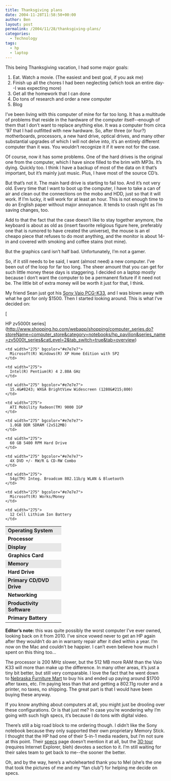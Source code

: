 ```yaml
---
title: Thanksgiving plans
date: 2004-11-28T11:58:50+00:00
author: Ben
layout: post
permalink: /2004/11/28/thanksgiving-plans/
categories:
  - Technology
tags:
  - hp
  - laptop
---
```

This being Thanksgiving vacation, I had some major goals:

  1. Eat. Watch a movie. (The easiest and best goal, if you ask me)
  2. Finish up all the chores I had been neglecting (which took an entire day--I was expecting more)
  3. Get all the homework that I can done
  4. Do tons of research and order a new computer
  5. Blog

I&#8217;ve been living with this computer of mine for far too long. It has a multitude of problems that reside in the hardware of the computer itself--enough of them that I don&#8217;t want to replace anything else. It was a computer from circa &#8217;97 that I had outfitted with new hardware. So, after three (or four?) motherboards, processors, a new hard drive, optical drives, and many other substantial upgrades of which I will not delve into, it&#8217;s an entirely different computer than it was. You wouldn&#8217;t recognize it if it were not for the case.

Of course, now it has some problems. One of the hard drives is the original one from the computer, which I have since filled to the brim with MP3s. It&#8217;s dying. Quickly too. I think I have a backup of most of the data on it that&#8217;s important, but it&#8217;s mainly just music. Plus, I have most of the source CD&#8217;s.

But that&#8217;s not it. The main hard drive is starting to fail too. And it&#8217;s not very old. Every time that I want to boot up the computer, I have to take a can of air and clean out the connections on the mobo and HDD, just so that it will work. If I&#8217;m lucky, it will work for at least an hour. This is not enough time to do an English paper without major annoyance. It tends to crash right as I&#8217;m saving changes, too.

Add to that the fact that the case doesn&#8217;t like to stay together anymore, the keyboard is about as old as (insert favorite religious figure here, preferably one that is rumored to have created the universe), the mouse is an el cheapo piece that refuses to do most anything, and the monitor is about 14-in and covered with smoking and coffee stains (not mine).

But the graphics card isn&#8217;t half bad. Unfortunately, I&#8217;m not a gamer.

So, if it still needs to be said, I want (almost need) a new computer. I&#8217;ve been out of the loop for far too long. The sheer amount that you can get for such little money these days is staggering. I decided on a laptop mostly because I don&#8217;t want the computer to be a permanent fixture if it need not be. The little bit of extra money will be worth it just for that, I think.

My friend Sean just got his [Sony Vaio PCG-K33](http://www.sonystyle.com/is-bin/INTERSHOP.enfinity/eCS/Store/en/-/USD/SY_DisplayProductInformation-Start?CategoryName=cpu_VAIONotebookComputers_KSeries&Dept=cpu_VAIONotebookComputers&TemplateName=item%2fsy_item_b&ProductSKU=PCGK33), and I was blown away with what he got for only $1500. Then I started looking around. This is what I&#8217;ve decided on:
  
[
  
HP zv5000t series](http://www.shopping.hp.com/webapp/shopping/computer_series.do?storeName=computer_store&category=notebooks/hp_pavilion&series_name=zv5000t_series&catLevel=2&tab_switch=true&tab=overview)

<table border="0" cellspacing="0" cellpadding="4" width="545">
  <tr valign="top">
    <td width="160" bgcolor="#e7e7e7">
      <strong>Operating System</strong>
    </td>
    
    <td width="275" bgcolor="#e7e7e7">
      Microsoft(R) Windows(R) XP Home Edition with SP2
    </td>
  </tr>
  
  <tr valign="top">
    <td width="160">
      <strong>Processor</strong>
    </td>
    
    <td width="275">
      Intel(R) Pentium(R) 4 2.80A GHz
    </td>
  </tr>
  
  <tr valign="top">
    <td width="160" bgcolor="#e7e7e7">
      <strong>Display</strong>
    </td>
    
    <td width="275" bgcolor="#e7e7e7">
      15.4&#8243; WXGA BrightView Widescreen (1280&#215;800)
    </td>
  </tr>
  
  <tr valign="top">
    <td width="160">
      <strong>Graphics Card</strong>
    </td>
    
    <td width="275">
      ATI Mobility Radeon(TM) 9000 IGP
    </td>
  </tr>
  
  <tr valign="top">
    <td width="160" bgcolor="#e7e7e7">
      <strong>Memory</strong>
    </td>
    
    <td width="275" bgcolor="#e7e7e7">
      1.0GB DDR SDRAM (2x512MB)
    </td>
  </tr>
  
  <tr valign="top">
    <td width="160">
      <strong>Hard Drive</strong>
    </td>
    
    <td width="275">
      60 GB 5400 RPM Hard Drive
    </td>
  </tr>
  
  <tr valign="top">
    <td width="160" bgcolor="#e7e7e7">
      <strong>Primary CD/DVD Drive</strong>
    </td>
    
    <td width="275" bgcolor="#e7e7e7">
      4X DVD +/- RW/R & CD-RW Combo
    </td>
  </tr>
  
  <tr valign="top">
    <td width="160">
      <strong>Networking</strong>
    </td>
    
    <td width="275">
      54g(TM) Integ. Broadcom 802.11b/g WLAN & Bluetooth
    </td>
  </tr>
  
  <tr valign="top">
    <td width="160" bgcolor="#e7e7e7">
      <strong>Productivity Software</strong>
    </td>
    
    <td width="275" bgcolor="#e7e7e7">
      Microsoft(R) Works/Money
    </td>
  </tr>
  
  <tr valign="top">
    <td width="160">
      <strong>Primary Battery</strong>
    </td>
    
    <td width="275">
      12 Cell Lithium Ion Battery
    </td>
  </tr>
</table>

**Editor&#8217;s note:** this was quite possibly the worst computer I&#8217;ve ever owned, looking back on it from 2010. I&#8217;ve since vowed never to get an HP again after they wouldn&#8217;t do an in warranty repair after it died within a year. I&#8217;m now on the Mac and couldn&#8217;t be happier. I can&#8217;t even believe how much I spent on this thing too...

The processor is 200 MHz slower, but the 512 MB more RAM than the Vaio K33 will more than make up the difference. In many other areas, it&#8217;s just a tiny bit better, but still very comparable. I love the fact that he went down to [Nebraska Furniture Mart](http://www.nfm.com/) to buy his and ended up paying around $1700 after taxes, etc. I&#8217;m paying less than that and getting a 802.11g router and a printer, no taxes, no shipping. The great part is that I would have been buying these anyway.

If you know anything about computers at all, you might just be drooling over these configurations. Or is that just me? In case you&#8217;re wondering why I&#8217;m going with such high specs, it&#8217;s because I do tons with digital video.

There&#8217;s still a big road block to me ordering though. I didn&#8217;t like the Sony notebook because they only supported their own proprietary Memory Stick. I thought that the HP had one of their 5-in-1 media readers, but I&#8217;m not sure at this point. Their [specs](http://www.shopping.hp.com/webapp/shopping/computer_series.do?storeName=computer_store&category=notebooks/hp_pavilion&series_name=zv5000t_series&catLevel=2&tab_switch=true&tab=specs) page doesn&#8217;t mention it at all, but the [3D tour](http://h71016.www7.hp.com/HTML/interactive/zv5000/model.html) (requires Internet Explorer, bleh) devotes a section to it. I&#8217;m still waiting for their sales team to get back to me--the sooner the better.

Oh, and by the way, here&#8217;s a wholehearted thank you to Mel (she&#8217;s the one that took the pictures of me and my &#8220;fan club&#8221;) for helping me decide on specs.